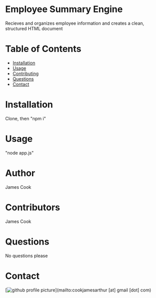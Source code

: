 # Employee Summary Engine
Recieves and organizes employee information and creates a clean, structured HTML document
# Table of Contents
* [Installation](#Installation)
* [Usage](#Usage)
* [Contributing](#Contributing)
* [Questions](#Questions)
* [Contact](#Contact)
# Installation
Clone, then "npm i"
# Usage
"node app.js"
# Author
James Cook
# Contributors
James Cook
# Questions
No questions please
# Contact
[![github profile picture](https://avatars.githubusercontent.com/jamescook98?s=100)](mailto:cookjamesarthur [at] gmail [dot] com)
    
